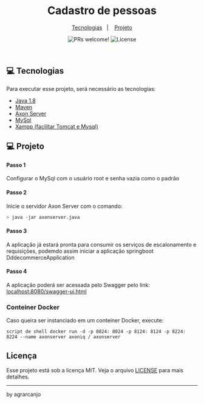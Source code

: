 
<h1 align="center">
    Cadastro de pessoas
</h1>

<p align="center">
  <a href="#-tecnologias">Tecnologias</a>&nbsp;&nbsp;&nbsp;|&nbsp;&nbsp;&nbsp;
  <a href="#-projeto">Projeto</a>
</p>

<p align="center">
 <img src="https://img.shields.io/static/v1?label=PRs&message=welcome&color=15C3D6&labelColor=000000" alt="PRs welcome!" />

  <img alt="License" src="https://img.shields.io/static/v1?label=license&message=MIT&color=15C3D6&labelColor=000000">
</p>

<br>

## 💻  Tecnologias

Para executar esse projeto, será necessário as tecnologias: 

- [Java 1.8](https://www.java.com/pt-BR/download/ie_manual.jsp?locale=pt_BR)
- [Maven](https://maven.apache.org/download.cgi)
- [Axon Server](https://axoniq.io/download)
- [MySql](https://www.mysql.com/downloads/)
- [Xampp (facilitar Tomcat e Mysql)](https://www.apachefriends.org/pt_br/index.html)

## 💻  Projeto

#### Passo 1
Configurar o MySql com o usuário root e senha vazia como o padrão

#### Passo 2
Inicie o servidor Axon Server com o comando:

```bash
> java -jar axonserver.java
```

#### Passo 3
A aplicação já estará pronta para consumir os serviços de escalonamento e requisições, podemdo assim
iniciar a aplicação springboot DddecommerceApplication

#### Passo 4
A aplicação poderá ser acessada pelo Swagger pelo link:
[localhost:8080/swagger-ui.html](http://localhost:8080/swagger-ui.html)

### Conteiner Docker

Caso queira ser instanciado em um conteiner Docker, execute:

```
script de shell docker run -d -p 8024: 8024 -p 8124: 8124 -p 8224: 8224 --name axonserver axoniq / axonserver
```

 ## Licença

Esse projeto está sob a licença MIT. Veja o arquivo [LICENSE](LICENSE.md) para mais detalhes.

---

by agrarcanjo 
